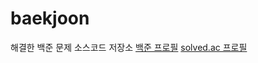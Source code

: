 # baekjoon
해결한 백준 문제 소스코드 저장소
[백준 프로필](https://www.acmicpc.net/user/saesac) [solved.ac 프로필](https://solved.ac/profile/saesac)
